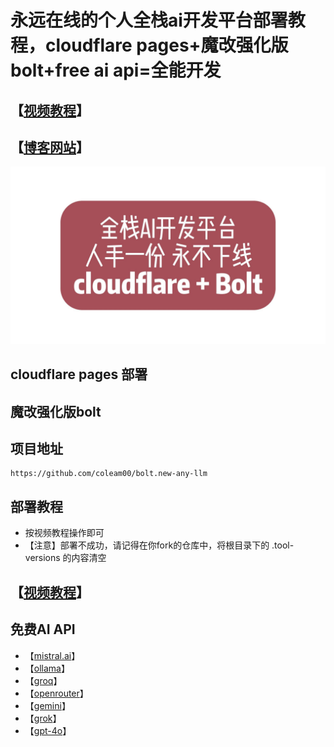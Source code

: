 # 永远在线的个人全栈ai开发平台部署教程，cloudflare pages+魔改强化版bolt+free ai api=全能开发

## 【[视频教程](https://www.bilibili.com/video/BV1M8DTYPEJZ/)】

## 【[博客网站](/)】

![image](../assets/others/8.jpg)

## cloudflare pages 部署

## 魔改强化版bolt

## 项目地址
```
https://github.com/coleam00/bolt.new-any-llm
```

## 部署教程
- 按视频教程操作即可
- 【注意】部署不成功，请记得在你fork的仓库中，将根目录下的 .tool-versions 的内容清空

## 【[视频教程](https://www.bilibili.com/video/BV1M8DTYPEJZ/)】

## 免费AI API
- 【[mistral.ai](https://mistral.ai/)】
- 【[ollama](https://ollama.com/)】
- 【[groq](https://groq.com/)】
- 【[openrouter](https://openrouter.ai/)】
- 【[gemini](https://gemini.google.com/)】
- 【[grok](https://x.ai/)】
- 【[gpt-4o](https://www.bilibili.com/video/BV1KcDwYUEC6/)】
